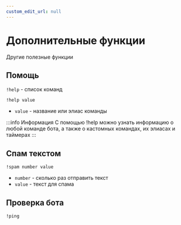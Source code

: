 ```yaml
---
custom_edit_url: null
---
```


# Дополнительные функции

Другие полезные функции

## Помощь
`!help` - список команд

`!help value`
- `value` - название или элиас команды

:::info Информация
С помощью !help можно узнать информацию о любой команде бота, а также о кастомных командах, их элиасах и таймерах
:::

## Спам текстом
`!spam number value`
- `number` - сколько раз отправить текст
- `value` - текст для спама

## Проверка бота
`!ping`